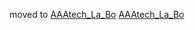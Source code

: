 moved to
[AAAtech_La_Bo](AWIKI,f8,markdown/)
[AAAtech_La_Bo](AWIKI,f8,markdown/24-3-tech_La_Bo.f8.md)

